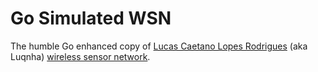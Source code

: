 # Go Simulated WSN

The humble Go enhanced copy of [Lucas Caetano Lopes Rodrigues](https://github.com/lucasclopesr) (aka Luqnha) [wireless sensor network](https://github.com/lucasclopesr/simulated-wsn).
